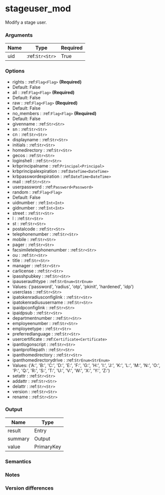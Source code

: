 [//]: # (THE CONTENT BELOW IS GENERATED. DO NOT EDIT.)
# stageuser_mod
Modify a stage user.

### Arguments
|Name|Type|Required
|-|-|-
|uid|:ref:`Str<Str>`|True

### Options
* rights : :ref:`Flag<Flag>` **(Required)**
 * Default: False
* all : :ref:`Flag<Flag>` **(Required)**
 * Default: False
* raw : :ref:`Flag<Flag>` **(Required)**
 * Default: False
* no_members : :ref:`Flag<Flag>` **(Required)**
 * Default: False
* givenname : :ref:`Str<Str>`
* sn : :ref:`Str<Str>`
* cn : :ref:`Str<Str>`
* displayname : :ref:`Str<Str>`
* initials : :ref:`Str<Str>`
* homedirectory : :ref:`Str<Str>`
* gecos : :ref:`Str<Str>`
* loginshell : :ref:`Str<Str>`
* krbprincipalname : :ref:`Principal<Principal>`
* krbprincipalexpiration : :ref:`DateTime<DateTime>`
* krbpasswordexpiration : :ref:`DateTime<DateTime>`
* mail : :ref:`Str<Str>`
* userpassword : :ref:`Password<Password>`
* random : :ref:`Flag<Flag>`
 * Default: False
* uidnumber : :ref:`Int<Int>`
* gidnumber : :ref:`Int<Int>`
* street : :ref:`Str<Str>`
* l : :ref:`Str<Str>`
* st : :ref:`Str<Str>`
* postalcode : :ref:`Str<Str>`
* telephonenumber : :ref:`Str<Str>`
* mobile : :ref:`Str<Str>`
* pager : :ref:`Str<Str>`
* facsimiletelephonenumber : :ref:`Str<Str>`
* ou : :ref:`Str<Str>`
* title : :ref:`Str<Str>`
* manager : :ref:`Str<Str>`
* carlicense : :ref:`Str<Str>`
* ipasshpubkey : :ref:`Str<Str>`
* ipauserauthtype : :ref:`StrEnum<StrEnum>`
 * Values: ('password', 'radius', 'otp', 'pkinit', 'hardened', 'idp')
* userclass : :ref:`Str<Str>`
* ipatokenradiusconfiglink : :ref:`Str<Str>`
* ipatokenradiususername : :ref:`Str<Str>`
* ipaidpconfiglink : :ref:`Str<Str>`
* ipaidpsub : :ref:`Str<Str>`
* departmentnumber : :ref:`Str<Str>`
* employeenumber : :ref:`Str<Str>`
* employeetype : :ref:`Str<Str>`
* preferredlanguage : :ref:`Str<Str>`
* usercertificate : :ref:`Certificate<Certificate>`
* ipantlogonscript : :ref:`Str<Str>`
* ipantprofilepath : :ref:`Str<Str>`
* ipanthomedirectory : :ref:`Str<Str>`
* ipanthomedirectorydrive : :ref:`StrEnum<StrEnum>`
 * Values: ('A:', 'B:', 'C:', 'D:', 'E:', 'F:', 'G:', 'H:', 'I:', 'J:', 'K:', 'L:', 'M:', 'N:', 'O:', 'P:', 'Q:', 'R:', 'S:', 'T:', 'U:', 'V:', 'W:', 'X:', 'Y:', 'Z:')
* setattr : :ref:`Str<Str>`
* addattr : :ref:`Str<Str>`
* delattr : :ref:`Str<Str>`
* version : :ref:`Str<Str>`
* rename : :ref:`Str<Str>`

### Output
|Name|Type
|-|-
|result|Entry
|summary|Output
|value|PrimaryKey

[//]: # (ADD YOUR NOTES BELOW. THESE WILL BE PICKED EVERY TIME THE DOCS ARE REGENERATED. //end)
### Semantics

### Notes

### Version differences
